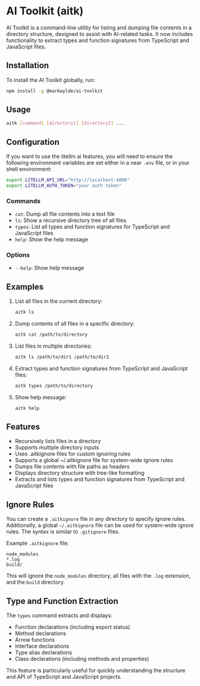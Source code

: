 # AI Toolkit (aitk)

AI Toolkit is a command-line utility for listing and dumping file contents in a directory structure, designed to assist with AI-related tasks. It now includes functionality to extract types and function signatures from TypeScript and JavaScript files.

## Installation

To install the AI Toolkit globally, run:

```bash
npm install -g @markwylde/ai-toolkit
```

## Usage

```bash
aitk [command] [directory1] [directory2] ...
```

## Configuration
If you want to use the litellm ai features, you will need to ensure the following environment
variables are set either in a near `.env` file, or in your shell environment:

```bash
export LITELLM_API_URL="http://localhost:4000"
export LITELLM_AUTH_TOKEN="your auth token"
```

### Commands

- `cat`: Dump all file contents into a text file
- `ls`: Show a recursive directory tree of all files
- `types`: List all types and function signatures for TypeScript and JavaScript files
- `help`: Show the help message

### Options

- `--help`: Show help message

## Examples

1. List all files in the current directory:
   ```bash
   aitk ls
   ```

2. Dump contents of all files in a specific directory:
   ```bash
   aitk cat /path/to/directory
   ```

3. List files in multiple directories:
   ```bash
   aitk ls /path/to/dir1 /path/to/dir2
   ```

4. Extract types and function signatures from TypeScript and JavaScript files:
   ```bash
   aitk types /path/to/directory
   ```

5. Show help message:
   ```bash
   aitk help
   ```

## Features

- Recursively lists files in a directory
- Supports multiple directory inputs
- Uses .aitkignore files for custom ignoring rules
- Supports a global ~/.aitkignore file for system-wide ignore rules
- Dumps file contents with file paths as headers
- Displays directory structure with tree-like formatting
- Extracts and lists types and function signatures from TypeScript and JavaScript files

## Ignore Rules

You can create a `.aitkignore` file in any directory to specify ignore rules. Additionally, a global `~/.aitkignore` file can be used for system-wide ignore rules. The syntax is similar to `.gitignore` files.

Example `.aitkignore` file:
```
node_modules
*.log
build/
```

This will ignore the `node_modules` directory, all files with the `.log` extension, and the `build` directory.

## Type and Function Extraction

The `types` command extracts and displays:
- Function declarations (including export status)
- Method declarations
- Arrow functions
- Interface declarations
- Type alias declarations
- Class declarations (including methods and properties)

This feature is particularly useful for quickly understanding the structure and API of TypeScript and JavaScript projects.
